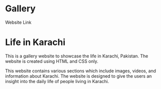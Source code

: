 # Gallery
Website Link
# Life in Karachi

This is a gallery website to showcase the life in Karachi, Pakistan. The website is created using HTML and CSS only.

This website contains various sections which include images, videos, and information about Karachi. The website is designed to give the users an insight into the daily life of people living in Karachi.
